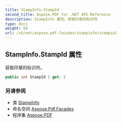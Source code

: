 ```yaml
---
title: StampInfo.StampId
second_title: Aspose.PDF for .NET API Reference
description: StampInfo 属性。获取印章的标识符
type: docs
weight: 50
url: /zh/net/aspose.pdf.facades/stampinfo/stampid/
---
```

## StampInfo.StampId 属性

获取印章的标识符。

```csharp
public int StampId { get; }
```

### 另请参阅

* 类 [StampInfo](../)
* 命名空间 [Aspose.Pdf.Facades](../../../aspose.pdf.facades/)
* 程序集 [Aspose.PDF](../../../)